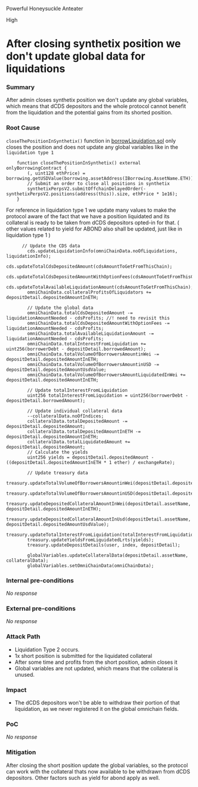 Powerful Honeysuckle Anteater

High

# After closing synthetix position we don't update global data for liquidations

### Summary
After admin closes synthetix position we don't update any global variables, which means that dCDS depositors and the whole protocol cannot benefit from the liquidation and the potential gains from its shorted position. 

### Root Cause
`closeThePositionInSynthetix()` function in [borrowLiquidation.sol](https://github.com/sherlock-audit/2024-11-autonomint/blob/0d324e04d4c0ca306e1ae4d4c65f0cb9d681751b/Blockchain/Blockchian/contracts/Core_logic/borrowLiquidation.sol#L371-L375) only closes the position and does not update any global variables like in the `liquidation type 1`

```solidity
    function closeThePositionInSynthetix() external onlyBorrowingContract {
        (, uint128 ethPrice) = borrowing.getUSDValue(borrowing.assetAddress(IBorrowing.AssetName.ETH));
        // Submit an order to close all positions in synthetix
        synthetixPerpsV2.submitOffchainDelayedOrder(-synthetixPerpsV2.positions(address(this)).size, ethPrice * 1e16);
    }
```

For reference in liquidation type 1 we update many values to make the protocol aware of the fact that we have a position liquidated and its collateral is ready to be taken from dCDS depositors opted-in for that. ( other values related to yield for ABOND also shall be updated, just like in liquidation type 1 )
```solidity
      // Update the CDS data
        cds.updateLiquidationInfo(omniChainData.noOfLiquidations, liquidationInfo);
        cds.updateTotalCdsDepositedAmount(cdsAmountToGetFromThisChain);
        cds.updateTotalCdsDepositedAmountWithOptionFees(cdsAmountToGetFromThisChain);
        cds.updateTotalAvailableLiquidationAmount(cdsAmountToGetFromThisChain);
        omniChainData.collateralProfitsOfLiquidators += depositDetail.depositedAmountInETH;

        // Update the global data
        omniChainData.totalCdsDepositedAmount -= liquidationAmountNeeded - cdsProfits; //! need to revisit this
        omniChainData.totalCdsDepositedAmountWithOptionFees -= liquidationAmountNeeded - cdsProfits;
        omniChainData.totalAvailableLiquidationAmount -= liquidationAmountNeeded - cdsProfits;
        omniChainData.totalInterestFromLiquidation += uint256(borrowerDebt - depositDetail.borrowedAmount);
        omniChainData.totalVolumeOfBorrowersAmountinWei -= depositDetail.depositedAmountInETH;
        omniChainData.totalVolumeOfBorrowersAmountinUSD -= depositDetail.depositedAmountUsdValue;
        omniChainData.totalVolumeOfBorrowersAmountLiquidatedInWei += depositDetail.depositedAmountInETH;

        // Update totalInterestFromLiquidation
        uint256 totalInterestFromLiquidation = uint256(borrowerDebt - depositDetail.borrowedAmount);

        // Update individual collateral data
        --collateralData.noOfIndices;
        collateralData.totalDepositedAmount -= depositDetail.depositedAmount;
        collateralData.totalDepositedAmountInETH -= depositDetail.depositedAmountInETH;
        collateralData.totalLiquidatedAmount += depositDetail.depositedAmount;
        // Calculate the yields
        uint256 yields = depositDetail.depositedAmount - ((depositDetail.depositedAmountInETH * 1 ether) / exchangeRate);

        // Update treasury data
        treasury.updateTotalVolumeOfBorrowersAmountinWei(depositDetail.depositedAmountInETH);
        treasury.updateTotalVolumeOfBorrowersAmountinUSD(depositDetail.depositedAmountUsdValue);
        treasury.updateDepositedCollateralAmountInWei(depositDetail.assetName, depositDetail.depositedAmountInETH);
        treasury.updateDepositedCollateralAmountInUsd(depositDetail.assetName, depositDetail.depositedAmountUsdValue);
        treasury.updateTotalInterestFromLiquidation(totalInterestFromLiquidation);
        treasury.updateYieldsFromLiquidatedLrts(yields);
        treasury.updateDepositDetails(user, index, depositDetail);

        globalVariables.updateCollateralData(depositDetail.assetName, collateralData);
        globalVariables.setOmniChainData(omniChainData);
```

### Internal pre-conditions

_No response_

### External pre-conditions

_No response_

### Attack Path
- Liquidation Type 2 occurs.
- 1x short position is submitted for the liquidated collateral
- After some time and profits from the short position, admin closes it
- Global variables are not updated, which means that the collateral is unused.

### Impact
- The dCDS depositors won't be able to withdraw their portion of that liquidation, as we never registered it on the global omnichain fields.

### PoC

_No response_

### Mitigation
After closing the short position update the global variables, so the protocol can work with the collateral thats now available to be withdrawn from dCDS depositors. Other factors such as yield for abond apply as well.